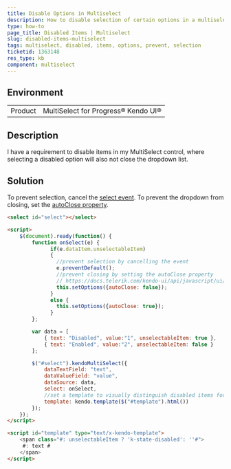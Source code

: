 ```yaml
---
title: Disable Options in Multiselect
description: How to disable selection of certain options in a multiselect and prevent the dropdown from closing when the user clicks them.
type: how-to
page_title: Disabled Items | Multiselect
slug: disabled-items-multiselect
tags: multiselect, disabled, items, options, prevent, selection
ticketid: 1363148
res_type: kb
component: multiselect
---
```


## Environment

<table>
 <tr>
  <td>Product</td>
  <td>MultiSelect for Progress&reg; Kendo UI&reg;</td>
 </tr>
</table>


## Description

I have a requirement to disable items in my MultiSelect control, where selecting a disabled option will also not close the dropdown list. 

## Solution

To prevent selection, cancel the [select event](https://docs.telerik.com/kendo-ui/api/javascript/ui/multiselect/events/select). To prevent the dropdown from closing, set the [autoClose property](https://docs.telerik.com/kendo-ui/api/javascript/ui/multiselect/configuration/autoclose).

```html
<select id="select"></select>

<script>
    $(document).ready(function() {
        function onSelect(e) {
              if(e.dataItem.unselectableItem)
              { 
                //prevent selection by cancelling the event
                e.preventDefault();
                //prevent closing by setting the autoClose property
                // https://docs.telerik.com/kendo-ui/api/javascript/ui/multiselect/configuration/autoclose
                this.setOptions({autoClose: false});
              }
              else {
               	this.setOptions({autoClose: true}); 
              }
        };

        var data = [
            { text: "Disabled", value:"1", unselectableItem: true },
            { text: "Enabled", value:"2", unselectableItem: false }
        ];

        $("#select").kendoMultiSelect({
            dataTextField: "text",
            dataValueField: "value",
            dataSource: data,
            select: onSelect,
            //set a template to visually distinguish disabled items for the user
            template: kendo.template($("#template").html())
        });
    });
</script>

<script id="template" type="text/x-kendo-template">
	<span class="#: unselectableItem ? 'k-state-disabled': ''#">
  	 #: text #
	</span>
</script>
```

